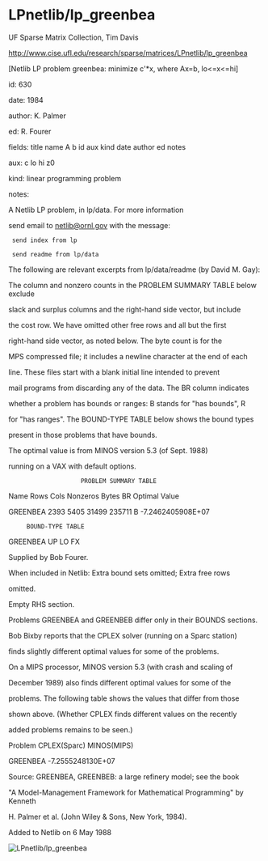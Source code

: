 # LPnetlib/lp_greenbea

 UF Sparse Matrix Collection, Tim Davis

 http://www.cise.ufl.edu/research/sparse/matrices/LPnetlib/lp_greenbea

 [Netlib LP problem greenbea: minimize c'*x, where Ax=b, lo<=x<=hi]

 id: 630

 date: 1984

 author: K. Palmer

 ed: R. Fourer

 fields: title name A b id aux kind date author ed notes

 aux: c lo hi z0

 kind: linear programming problem

 notes:

 A Netlib LP problem, in lp/data.  For more information                    

 send email to netlib@ornl.gov with the message:                           

                                                                           

 	 send index from lp                                                      

 	 send readme from lp/data                                                

                                                                           

 The following are relevant excerpts from lp/data/readme (by David M. Gay):

                                                                           

 The column and nonzero counts in the PROBLEM SUMMARY TABLE below exclude  

 slack and surplus columns and the right-hand side vector, but include     

 the cost row.  We have omitted other free rows and all but the first      

 right-hand side vector, as noted below.  The byte count is for the        

 MPS compressed file; it includes a newline character at the end of each   

 line.  These files start with a blank initial line intended to prevent    

 mail programs from discarding any of the data.  The BR column indicates   

 whether a problem has bounds or ranges:  B stands for "has bounds", R     

 for "has ranges".  The BOUND-TYPE TABLE below shows the bound types       

 present in those problems that have bounds.                               

                                                                           

 The optimal value is from MINOS version 5.3 (of Sept. 1988)               

 running on a VAX with default options.                                    

                                                                           

                        PROBLEM SUMMARY TABLE                              

                                                                           

 Name       Rows   Cols   Nonzeros    Bytes  BR      Optimal Value         

 GREENBEA   2393   5405    31499     235711  B    -7.2462405908E+07        

                                                                           

         BOUND-TYPE TABLE                                                  

 GREENBEA   UP LO FX                                                       

                                                                           

 Supplied by Bob Fourer.                                                   

 When included in Netlib: Extra bound sets omitted; Extra free rows        

 omitted.                                                                  

 Empty RHS section.                                                        

 Problems GREENBEA and GREENBEB differ only in their BOUNDS sections.      

                                                                           

 Bob Bixby reports that the CPLEX solver (running on a Sparc station)      

 finds slightly different optimal values for some of the problems.         

 On a MIPS processor, MINOS version 5.3 (with crash and scaling of         

 December 1989) also finds different optimal values for some of the        

 problems.  The following table shows the values that differ from those    

 shown above.  (Whether CPLEX finds different values on the recently       

 added problems remains to be seen.)                                       

                                                                           

 Problem        CPLEX(Sparc)          MINOS(MIPS)                          

 GREENBEA    -7.2555248130E+07                                             

                                                                           

 Source:  GREENBEA, GREENBEB: a large refinery model; see the book         

 "A Model-Management Framework for Mathematical Programming" by Kenneth    

 H. Palmer et al. (John Wiley & Sons, New York, 1984).                     

                                                                           

 Added to Netlib on  6 May 1988                                            

                                                                           

![LPnetlib/lp_greenbea](http://yifanhu.net/GALLERY/GRAPHS/GIF_SMALL/LPnetlib@lp_greenbea.gif)
